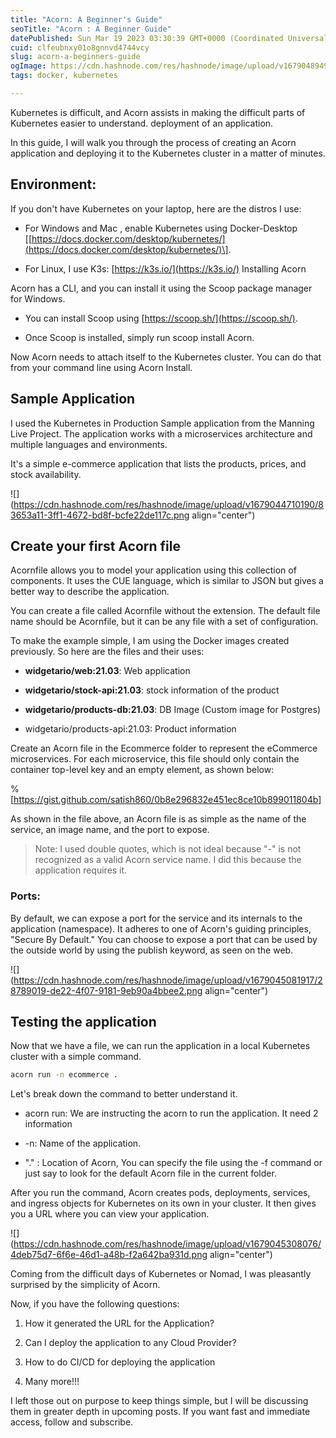```yaml
---
title: "Acorn: A Beginner's Guide"
seoTitle: "Acorn : A Beginner Guide"
datePublished: Sun Mar 19 2023 03:30:39 GMT+0000 (Coordinated Universal Time)
cuid: clfeubnxy01o8gnnvd4744vcy
slug: acorn-a-beginners-guide
ogImage: https://cdn.hashnode.com/res/hashnode/image/upload/v1679048949608/4b946aae-d432-4096-93d8-36ff190756ed.jpeg
tags: docker, kubernetes

---
```


Kubernetes is difficult, and Acorn assists in making the difficult parts of Kubernetes easier to understand. deployment of an application.

In this guide, I will walk you through the process of creating an Acorn application and deploying it to the Kubernetes cluster in a matter of minutes.

## Environment:

If you don't have Kubernetes on your laptop, here are the distros I use:

* For Windows and Mac , enable Kubernetes using Docker-Desktop \[[https://docs.docker.com/desktop/kubernetes/](https://docs.docker.com/desktop/kubernetes/)\].
    
* For Linux, I use K3s: [https://k3s.io/](https://k3s.io/) Installing Acorn
    

Acorn has a CLI, and you can install it using the Scoop package manager for Windows.

* You can install Scoop using [https://scoop.sh/](https://scoop.sh/).
    
* Once Scoop is installed, simply run scoop install Acorn.
    

Now Acorn needs to attach itself to the Kubernetes cluster. You can do that from your command line using Acorn Install.

## Sample Application

I used the Kubernetes in Production Sample application from the Manning Live Project. The application works with a microservices architecture and multiple languages and environments.

It's a simple e-commerce application that lists the products, prices, and stock availability.

![](https://cdn.hashnode.com/res/hashnode/image/upload/v1679044710190/83653a11-3ff1-4672-bd8f-bcfe22de117c.png align="center")

## Create your first Acorn file

Acornfile allows you to model your application using this collection of components. It uses the CUE language, which is similar to JSON but gives a better way to describe the application.

You can create a file called Acornfile without the extension. The default file name should be Acornfile, but it can be any file with a set of configuration.

To make the example simple, I am using the Docker images created previously. So here are the files and their uses:

* **widgetario/web:21.03**: Web application
    
* **widgetario/stock-api:21.03**: stock information of the product
    
* **widgetario/products-db:21.03**: DB Image (Custom image for Postgres)
    
* widgetario/products-api:21.03: Product information
    

Create an Acorn file in the Ecommerce folder to represent the eCommerce microservices. For each microservice, this file should only contain the container top-level key and an empty element, as shown below:

%[https://gist.github.com/satish860/0b8e296832e451ec8ce10b899011804b] 

As shown in the file above, an Acorn file is as simple as the name of the service, an image name, and the port to expose.

> Note: I used double quotes, which is not ideal because "-" is not recognized as a valid Acorn service name. I did this because the application requires it.

### Ports:

By default, we can expose a port for the service and its internals to the application (namespace). It adheres to one of Acorn's guiding principles, "Secure By Default." You can choose to expose a port that can be used by the outside world by using the publish keyword, as seen on the web.

![](https://cdn.hashnode.com/res/hashnode/image/upload/v1679045081917/28789019-de22-4f07-9181-9eb90a4bbee2.png align="center")

## Testing the application

Now that we have a file, we can run the application in a local Kubernetes cluster with a simple command.

```bash
acorn run -n ecommerce .
```

Let's break down the command to better understand it.

* acorn run: We are instructing the acorn to run the application. It need 2 information
    
* \-n: Name of the application.
    
* "." : Location of Acorn, You can specify the file using the -f command or just say to look for the default Acorn file in the current folder.
    

After you run the command, Acorn creates pods, deployments, services, and ingress objects for Kubernetes on its own in your cluster. It then gives you a URL where you can view your application.

![](https://cdn.hashnode.com/res/hashnode/image/upload/v1679045308076/4deb75d7-6f6e-46d1-a48b-f2a642ba931d.png align="center")

Coming from the difficult days of Kubernetes or Nomad, I was pleasantly surprised by the simplicity of Acorn.

Now, if you have the following questions:

1. How it generated the URL for the Application?
    
2. Can I deploy the application to any Cloud Provider?
    
3. How to do CI/CD for deploying the application
    
4. Many more!!!
    

I left those out on purpose to keep things simple, but I will be discussing them in greater depth in upcoming posts. If you want fast and immediate access, follow and subscribe.